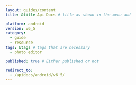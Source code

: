 ```yaml
---
layout: guides/content
title: &title Api Docs # title as shown in the menu and 

platform: android
version: v6_5
category: 
  - guide
  - resource
tags: &tags # tags that are necessary
  - photo editor 

published: true # Either published or not 

redirect_to: 
  - /apidocs/android/v6_5/
---
```

